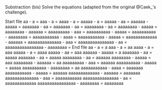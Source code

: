 Substraction (bis)
Solve the equations (adapted from the original @Caek_'s challenge).

Start file
aa - a =
aaa - a =
aaaa - a =
aaaaa - a =
aaaaa - aa =
aaaaaa - aaaaa =
aaaaaaa - aa =
aaaaaaa - aa =
aaaaaaaa - aa =
aaaaaaaa - aaaaa =
aaaaaaaa - aaaaaa =
aaaaaaaaa - aaa =
aaaaaaaaaa - aaaaa =
aaaaaaaaaa - aaaaaaaa =
aaaaaaaaaaa - aaaa =
aaaaaaaaaaa - aaaaa =
aaaaaaaaaaaaa - aaaaaa =
aaaaaaaaaaaaaa - aaa =
aaaaaaaaaaaaaaa - aa =
aaaaaaaaaaaaaaaa - aaaaaaaa =
End file
aa - a = a
aaa - a = aa
aaaa - a = aaa
aaaaa - a = aaaa
aaaaa - aa = aaa
aaaaaa - aaaaa = a
aaaaaaa - aa = aaaaa
aaaaaaa - aa = aaaaa
aaaaaaaa - aa = aaaaaa
aaaaaaaa - aaaaa = aaa
aaaaaaaa - aaaaaa = aa
aaaaaaaaa - aaa = aaaaaa
aaaaaaaaaa - aaaaa = aaaaa
aaaaaaaaaa - aaaaaaaa = aa
aaaaaaaaaaa - aaaa = aaaaaaa
aaaaaaaaaaa - aaaaa = aaaaaa
aaaaaaaaaaaaa - aaaaaa = aaaaaaa
aaaaaaaaaaaaaa - aaa = aaaaaaaaaaa
aaaaaaaaaaaaaaa - aa = aaaaaaaaaaaaa
aaaaaaaaaaaaaaaa - aaaaaaaa = aaaaaaaa
